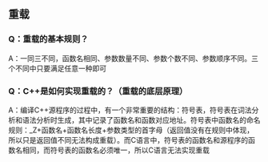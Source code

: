 ## 重载
### Q：重载的基本规则？
A：一同三不同，函数名相同、参数数量不同、参数个数不同、参数顺序不同。三个不同中只要满足任意一种即可

### Q：C++是如何实现重载的？（重载的底层原理）
A：编译C++源程序的过程中，有一个非常重要的结构：符号表，符号表在词法分析和语法分析时生成，其中记录了函数名和函数对应地址。符号表中函数名的命名规则：\_Z+函数名+函数名长度+参数类型的首字母（返回值没有在规则中体现，所以只是返回值不同无法构成重载）。而C语言中，符号表的函数名和源程序的函数名相同，而符号表的函数名必须唯一，所以C语言无法实现重载

